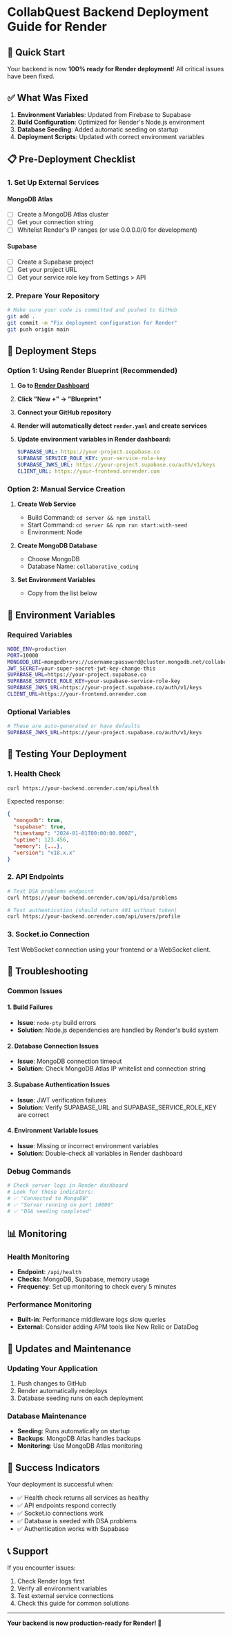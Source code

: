 # CollabQuest Backend Deployment Guide for Render

## 🚀 Quick Start

Your backend is now **100% ready for Render deployment**! All critical issues have been fixed.

## ✅ What Was Fixed

1. **Environment Variables**: Updated from Firebase to Supabase
2. **Build Configuration**: Optimized for Render's Node.js environment
3. **Database Seeding**: Added automatic seeding on startup
4. **Deployment Scripts**: Updated with correct environment variables

## 📋 Pre-Deployment Checklist

### 1. Set Up External Services

#### MongoDB Atlas
- [ ] Create a MongoDB Atlas cluster
- [ ] Get your connection string
- [ ] Whitelist Render's IP ranges (or use 0.0.0.0/0 for development)

#### Supabase
- [ ] Create a Supabase project
- [ ] Get your project URL
- [ ] Get your service role key from Settings > API

### 2. Prepare Your Repository

```bash
# Make sure your code is committed and pushed to GitHub
git add .
git commit -m "Fix deployment configuration for Render"
git push origin main
```

## 🎯 Deployment Steps

### Option 1: Using Render Blueprint (Recommended)

1. **Go to [Render Dashboard](https://dashboard.render.com)**
2. **Click "New +" → "Blueprint"**
3. **Connect your GitHub repository**
4. **Render will automatically detect `render.yaml` and create services**
5. **Update environment variables in Render dashboard:**

   ```yaml
   SUPABASE_URL: https://your-project.supabase.co
   SUPABASE_SERVICE_ROLE_KEY: your-service-role-key
   SUPABASE_JWKS_URL: https://your-project.supabase.co/auth/v1/keys
   CLIENT_URL: https://your-frontend.onrender.com
   ```

### Option 2: Manual Service Creation

1. **Create Web Service**
   - Build Command: `cd server && npm install`
   - Start Command: `cd server && npm run start:with-seed`
   - Environment: Node

2. **Create MongoDB Database**
   - Choose MongoDB
   - Database Name: `collaborative_coding`

3. **Set Environment Variables**
   - Copy from the list below

## 🔧 Environment Variables

### Required Variables

```bash
NODE_ENV=production
PORT=10000
MONGODB_URI=mongodb+srv://username:password@cluster.mongodb.net/collaborative_coding?retryWrites=true&w=majority
JWT_SECRET=your-super-secret-jwt-key-change-this
SUPABASE_URL=https://your-project.supabase.co
SUPABASE_SERVICE_ROLE_KEY=your-supabase-service-role-key
SUPABASE_JWKS_URL=https://your-project.supabase.co/auth/v1/keys
CLIENT_URL=https://your-frontend.onrender.com
```

### Optional Variables

```bash
# These are auto-generated or have defaults
SUPABASE_JWKS_URL=https://your-project.supabase.co/auth/v1/keys
```

## 🧪 Testing Your Deployment

### 1. Health Check
```bash
curl https://your-backend.onrender.com/api/health
```

Expected response:
```json
{
  "mongodb": true,
  "supabase": true,
  "timestamp": "2024-01-01T00:00:00.000Z",
  "uptime": 123.456,
  "memory": {...},
  "version": "v18.x.x"
}
```

### 2. API Endpoints
```bash
# Test DSA problems endpoint
curl https://your-backend.onrender.com/api/dsa/problems

# Test authentication (should return 401 without token)
curl https://your-backend.onrender.com/api/users/profile
```

### 3. Socket.io Connection
Test WebSocket connection using your frontend or a WebSocket client.

## 🐛 Troubleshooting

### Common Issues

#### 1. Build Failures
- **Issue**: `node-pty` build errors
- **Solution**: Node.js dependencies are handled by Render's build system

#### 2. Database Connection Issues
- **Issue**: MongoDB connection timeout
- **Solution**: Check MongoDB Atlas IP whitelist and connection string

#### 3. Supabase Authentication Issues
- **Issue**: JWT verification failures
- **Solution**: Verify SUPABASE_URL and SUPABASE_SERVICE_ROLE_KEY are correct

#### 4. Environment Variable Issues
- **Issue**: Missing or incorrect environment variables
- **Solution**: Double-check all variables in Render dashboard

### Debug Commands

```bash
# Check server logs in Render dashboard
# Look for these indicators:
# ✅ "Connected to MongoDB"
# ✅ "Server running on port 10000"
# ✅ "DSA seeding completed"
```

## 📊 Monitoring

### Health Monitoring
- **Endpoint**: `/api/health`
- **Checks**: MongoDB, Supabase, memory usage
- **Frequency**: Set up monitoring to check every 5 minutes

### Performance Monitoring
- **Built-in**: Performance middleware logs slow queries
- **External**: Consider adding APM tools like New Relic or DataDog

## 🔄 Updates and Maintenance

### Updating Your Application
1. Push changes to GitHub
2. Render automatically redeploys
3. Database seeding runs on each deployment

### Database Maintenance
- **Seeding**: Runs automatically on startup
- **Backups**: MongoDB Atlas handles backups
- **Monitoring**: Use MongoDB Atlas monitoring

## 🎉 Success Indicators

Your deployment is successful when:
- ✅ Health check returns all services as healthy
- ✅ API endpoints respond correctly
- ✅ Socket.io connections work
- ✅ Database is seeded with DSA problems
- ✅ Authentication works with Supabase

## 📞 Support

If you encounter issues:
1. Check Render logs first
2. Verify all environment variables
3. Test external service connections
4. Check this guide for common solutions

---

**Your backend is now production-ready for Render! 🚀**
